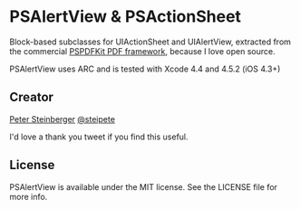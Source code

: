 PSAlertView & PSActionSheet
=============

Block-based subclasses for UIActionSheet and UIAlertView, extracted from the commercial [PSPDFKit PDF framework](http://PSPDFKit.com), because I love open source.

PSAlertView uses ARC and is tested with Xcode 4.4 and 4.5.2 (iOS 4.3+)

## Creator

[Peter Steinberger](http://github.com/steipete)
[@steipete](https://twitter.com/steipete)

I'd love a thank you tweet if you find this useful.

## License

PSAlertView is available under the MIT license. See the LICENSE file for more info.
